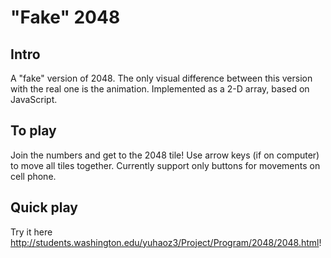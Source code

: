 # "Fake" 2048

## Intro

A "fake" version of 2048. The only visual difference between this version with the real one is the animation. Implemented as a 2-D array, based on JavaScript.

## To play

Join the numbers and get to the 2048 tile! Use arrow keys (if on computer) to move all tiles together. Currently support only buttons for movements on cell phone.

## Quick play

Try it here http://students.washington.edu/yuhaoz3/Project/Program/2048/2048.html!
